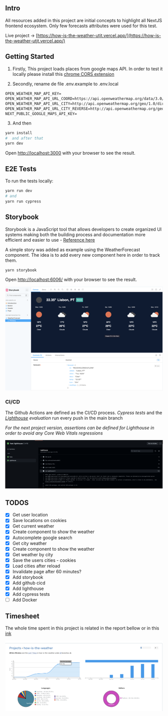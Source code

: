 ## Intro

All resources added in this project are initial concepts to highlight all NextJS frontend ecosystem.
Only few forecasts attributes were used for this test.

Live project -> [https://how-is-the-weather-utjt.vercel.app/](https://how-is-the-weather-utjt.vercel.app/)


## Getting Started
1. Firstly, This project loads places from google maps API. In order to test it locally please install this [chrome CORS extension](https://chrome.google.com/webstore/detail/allow-cors-access-control/lhobafahddgcelffkeicbaginigeejlf)


2. Secondly, rename de file .env.example to .env.local

```env
OPEN_WEATHER_MAP_API_KEY=
OPEN_WEATHER_MAP_API_URL_COORD=https://api.openweathermap.org/data/3.0/onecall?
OPEN_WEATHER_MAP_API_URL_CITY=http://api.openweathermap.org/geo/1.0/direct?
OPEN_WEATHER_MAP_API_URL_CITY_REVERSE=http://api.openweathermap.org/geo/1.0/reverse?
NEXT_PUBLIC_GOOGLE_MAPS_API_KEY=
```
3. And then
```bash
yarn install
#  and after that
yarn dev
```

Open [http://localhost:3000](http://localhost:3000) with your browser to see the result.


## E2E Tests

To run the tests locally:

```bash
yarn run dev
# and 
yarn run cypress
```

## Storybook

Storybook is a JavaScript tool that allows developers to create organized 
UI systems making both the building process and documentation more 
efficient and easier to use - [Reference here](https://www.freecodecamp.org/news/what-is-storybook-and-how-can-i-use-it-to-create-a-component-libary-in-react/)

A simple story was added as example using the WeatherForecast component. 
The idea is to add every new component here in order to track them.

```bash
yarn storybook
```

Open [http://localhost:6006/](http://localhost:6006/) with your browser to see the result.

![Storybook](./docs/storybook.png)

### CI/CD

The Github Actions are defined as the CI/CD process.
_Cypress tests_ and the _[Lighthouse](https://github.com/GoogleChrome/lighthouse-ci) evaluation_ run every push in the main branch

*For the next project version, assertions can be defined for Lighthouse in order to avoid any Core Web Vitals regressions*

![Storybook](./docs/cicd.png)

## TODOS
- [x] Get user location
- [x] Save locations on cookies
- [x] Get current weather
- [x] Create component to show the weather
- [x] Autocomplete google search
- [x] Get city weather
- [x] Create component to show the weather
- [x] Get weather by city
- [x] Save the users cities - cookies
- [x] Load cities after reload
- [x] Invalidate page after 60 minutes?
- [x] Add storybook
- [x] Add github cicd
- [x] Add lighthouse
- [x] Add cypress tests
- [ ] Add Docker

## Timesheet

The whole time spent in this project is related in the report bellow or in this [ink](https://wakatime.com/@ca63550e-cc01-4bb5-8f08-3b1c43419b28/projects/calxdoamwv?start=2022-09-28&end=2022-10-04)

![Wakatime](./docs/time.png)
